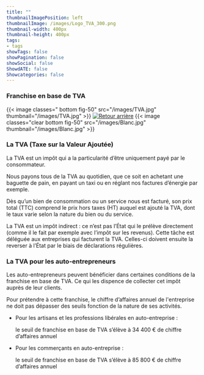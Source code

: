 ```yaml
---
title: ""
thumbnailImagePosition: left
thumbnailImage: /images/Logo_TVA_300.png
thumbnail-width: 400px
thumbnail-height: 400px
tags:
- tags
showTags: false
showPagination: false
showSocial: false
ShowdATE: false
Showcategories: false
---
```


### Franchise en base de TVA
<!--more-->

{{< image classes=" bottom fig-50" src="/images/TVA.jpg" thumbnail="/images/TVA.jpg"  >}}
[![Retour arrière](/images/logo-retour-arriere_50.png)](../)
{{< image classes="clear bottom fig-50" src="/images/Blanc.jpg" thumbnail="/images/Blanc.jpg"  >}}


### La TVA (Taxe sur la Valeur Ajoutée)
La TVA est un impôt qui a la particularité d’être uniquement payé par le consommateur.

Nous payons tous de la TVA au quotidien, que ce soit en achetant une baguette de pain, en payant un taxi ou en réglant nos factures d’énergie par exemple.

Dès qu’un bien de consommation ou un service nous est facturé, son prix total (TTC) comprend le prix hors taxes (HT) auquel est ajouté la TVA, dont le taux varie selon la nature du bien ou du service.

La TVA est un impôt indirect : ce n’est pas l’État qui le prélève directement (comme il le fait par exemple avec l’impôt sur les revenus). Cette tâche est déléguée aux entreprises qui facturent la TVA. Celles-ci doivent ensuite la reverser à l’État par le biais de déclarations régulières.

### La TVA pour les auto-entrepreneurs
Les auto-entrepreneurs peuvent bénéficier dans certaines conditions de la franchise en base de TVA. Ce qui les dispence de collecter cet impôt auprès de leur clients.

Pour prétendre à cette franchise, le chiffre d’affaires annuel de l'entreprise ne doit pas dépasser des seuils fonction de la nature de ses activités.

* Pour les artisans et les professions libérales en auto-entreprise :

  le seuil de franchise en base de TVA s’élève à 34 400 € de chiffre d’affaires annuel

* Pour les commerçants en auto-entreprise :

  le seuil de franchise en base de TVA  s’élève à 85 800 € de chiffre d’affaires annuel